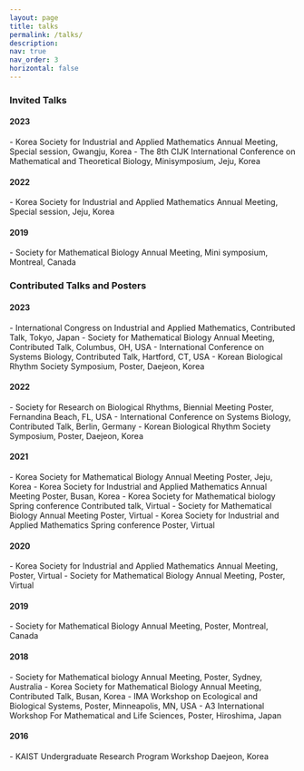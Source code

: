 ```yaml
---
layout: page
title: talks
permalink: /talks/
description: 
nav: true
nav_order: 3
horizontal: false
---
```


<h3>Invited Talks</h3>
<h4>2023</h4> 
  - Korea Society for Industrial and Applied Mathematics Annual Meeting, Special session, Gwangju, Korea
  - The 8th CIJK International Conference on Mathematical and Theoretical Biology, Minisymposium, Jeju, Korea
<h4>2022</h4>
  - Korea Society for Industrial and Applied Mathematics Annual Meeting, Special session, Jeju, Korea
<h4>2019</h4>
  - Society for Mathematical Biology Annual Meeting, Mini symposium, Montreal, Canada


<h3>Contributed Talks and Posters</h3>
<h4>2023</h4>
  - International Congress on Industrial and Applied Mathematics, Contributed Talk, Tokyo, Japan
  - Society for Mathematical Biology Annual Meeting, Contributed Talk, Columbus, OH, USA
  - International Conference on Systems Biology, Contributed Talk, Hartford, CT, USA
  - Korean Biological Rhythm Society Symposium, Poster, Daejeon, Korea
<h4>2022</h4>
  - Society for Research on Biological Rhythms, Biennial Meeting Poster, Fernandina Beach, FL, USA
  - International Conference on Systems Biology, Contributed Talk, Berlin, Germany
  - Korean Biological Rhythm Society Symposium, Poster, Daejeon, Korea
<h4>2021</h4>
  - Korea Society for Mathematical Biology Annual Meeting Poster, Jeju, Korea
  - Korea Society for Industrial and Applied Mathematics Annual Meeting Poster, Busan, Korea
  - Korea Society for Mathematical biology Spring conference Contributed talk, Virtual
  - Society for Mathematical Biology Annual Meeting Poster, Virtual
  - Korea Society for Industrial and Applied Mathematics Spring conference Poster, Virtual
<h4>2020</h4>
  - Korea Society for Industrial and Applied Mathematics Annual Meeting, Poster, Virtual
  - Society for Mathematical Biology Annual Meeting, Poster, Virtual
<h4>2019</h4>
  - Society for Mathematical Biology Annual Meeting, Poster, Montreal, Canada
<h4>2018</h4>
  - Society for Mathematical biology Annual Meeting, Poster, Sydney, Australia
  - Korea Society for Mathematical Biology Annual Meeting, Contributed Talk, Busan, Korea
  - IMA Workshop on Ecological and Biological Systems, Poster, Minneapolis, MN, USA
  - A3 International Workshop For Mathematical and Life Sciences, Poster, Hiroshima, Japan
<h4>2016</h4>
  - KAIST Undergraduate Research Program Workshop Daejeon, Korea